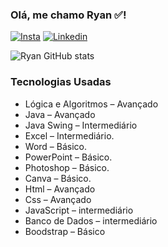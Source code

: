 ### Olá, me chamo Ryan ✅!

[![Insta](https://img.shields.io/badge/Instagram-E4405F?style=for-the-badge&logo=instagram&logoColor=white)](https://www.instagram.com/invites/contact/?igsh=mc203tc0s677&utm_content=a47qflw )
[![Linkedin](https://img.shields.io/badge/LinkedIn-0077B5?style=for-the-badge&logo=linkedin&logoColor=white)](https://www.linkedin.com/in/ewerson-ryan-639213283?utm_source=share&utm_campaign=share_via&utm_content=profile&utm_medium=ios_app )

![Ryan GitHub stats](https://github-readme-stats.vercel.app/api?username=RyanZzinn&show_icons=true&theme=dracula)



### Tecnologias Usadas

   <ul>
      <li>Lógica e Algoritmos – Avançado
      <li>Java – Avançado
      <li>Java Swing – Intermediário 
      <li>Excel – Intermediário.
      <li>Word – Básico.
      <li>PowerPoint – Básico.
      <li>Photoshop – Básico.
      <li>Canva – Básico.
      <li>Html – Avançado
      <li>Css – Avançado
      <li>JavaScript – intermediário
      <li>Banco de Dados – intermediário
      <li>Boodstrap – Básico
 
   </ul>

